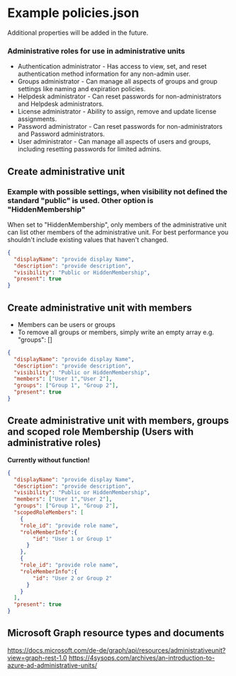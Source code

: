 # Example policies.json
Additional properties will be added in the future.

### Administrative roles for use in administrative units
- Authentication administrator  - Has access to view, set, and reset authentication method information for any non-admin user.
- Groups administrator          - Can manage all aspects of groups and group settings like naming and expiration policies.
- Helpdesk administrator        - Can reset passwords for non-administrators and Helpdesk administrators.
- License administrator         - Ability to assign, remove and update license assignments.
- Password administrator        - Can reset passwords for non-administrators and Password administrators.
- User administrator            - Can manage all aspects of users and groups, including resetting passwords for limited admins.

## Create administrative unit
### Example with possible settings, when visibility not defined the standard "public" is used. Other option is "HiddenMembership"
When set to "HiddenMembership", only members of the administrative unit can list other members of the administrative unit. For best performance you shouldn't include existing values that haven't changed.
```json
{
  "displayName": "provide display Name",
  "description": "provide description",
  "visibility": "Public or HiddenMembership",
  "present": true
}
```

## Create administrative unit with members
- Members can be users or groups
- To remove all groups or members, simply write an empty array e.g. "groups": []

```json
{
  "displayName": "provide display Name",
  "description": "provide description",
  "visibility": "Public or HiddenMembership",
  "members": ["User 1","User 2"],
  "groups": ["Group 1", "Group 2"],
  "present": true
}
```

## Create administrative unit with members, groups and scoped role Membership (Users with administrative roles)
**Currently without function!**

```json
{
  "displayName": "provide display Name",
  "description": "provide description",
  "visibility": "Public or HiddenMembership",
  "members": ["User 1","User 2"],
  "groups": ["Group 1", "Group 2"],
  "scopedRoleMembers": [
    {
    "role_id": "provide role name",
    "roleMemberInfo":{
        "id": "User 1 or Group 1"
      }
    },
    {
    "role_id": "provide role name",
    "roleMemberInfo":{
        "id": "User 2 or Group 2"
      }
    }
  ],
  "present": true
}
```
## Microsoft Graph resource types and documents
https://docs.microsoft.com/de-de/graph/api/resources/administrativeunit?view=graph-rest-1.0
https://4sysops.com/archives/an-introduction-to-azure-ad-administrative-units/
